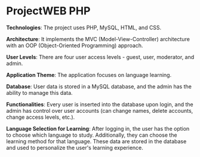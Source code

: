 # ProjectWEB PHP
**Technologies**: The project uses PHP, MySQL, HTML, and CSS.

**Architecture**: It implements the MVC (Model-View-Controller) architecture with an OOP (Object-Oriented Programming) approach.

**User Levels**: There are four user access levels - guest, user, moderator, and admin.

**Application Theme**: The application focuses on language learning.

**Database**: User data is stored in a MySQL database, and the admin has the ability to manage this data.

**Functionalities**: Every user is inserted into the database upon login, and the admin has control over user accounts (can change names, delete accounts, change access levels, etc.).

**Language Selection for Learning**: After logging in, the user has the option to choose which language to study. Additionally, they can choose the learning method for that language. These data are stored in the database and used to personalize the user's learning experience.



